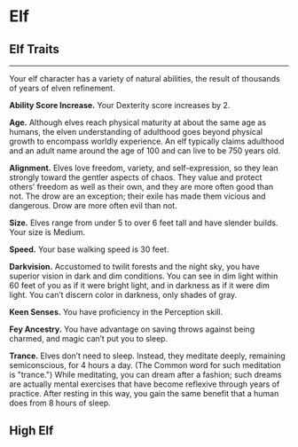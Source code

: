 # Elf 
## Elf Traits 
- - -
Your elf character has a variety of natural abilities, the result of thousands of years of elven refinement. 

**Ability Score Increase.** Your Dexterity score increases by 2. 

**Age.** Although elves reach physical maturity at about the same age as humans, the elven understanding of adulthood goes beyond physical growth to encompass worldly experience. An elf typically claims adulthood and an adult name around the age of 100 and can live to be 750 years old. 

**Alignment.** Elves love freedom, variety, and self-expression, so they lean strongly toward the gentler aspects of chaos. They value and protect others’ freedom as well as their own, and they are more often good than not. The drow are an exception; their exile has made them vicious and dangerous. Drow are more often evil than not. 

**Size.** Elves range from under 5 to over 6 feet tall and have slender builds. Your size is Medium. 

**Speed.** Your base walking speed is 30 feet. 

**Darkvision.** Accustomed to twilit forests and the night sky, you have superior vision in dark and dim conditions. You can see in dim light within 60 feet of you as if it were bright light, and in darkness as if it were dim light. You can’t discern color in darkness, only shades of gray.

**Keen Senses.** You have proficiency in the Perception skill. 

**Fey Ancestry.** You have advantage on saving throws against being charmed, and magic can’t put you to sleep. 

**Trance.** Elves don’t need to sleep. Instead, they meditate deeply, remaining semiconscious, for 4 hours a day. (The Common word for such meditation is "trance.") While meditating, you can dream after a fashion; such dreams are actually mental exercises that have become reflexive through years of practice. After resting in this way, you gain the same benefit that a human does from 8 hours of sleep. 

## High Elf 